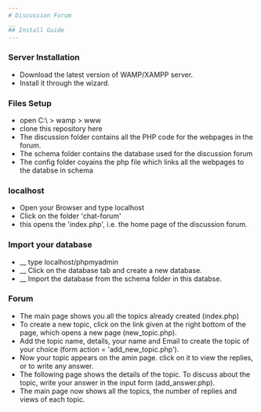 ```yaml
---
# Discussion Forum
__
## Install Guide
---
```

 ### Server Installation
- Download the latest version of WAMP/XAMPP server.
- Install it through the wizard.

 ### Files Setup
-  open C:\ > wamp > www
-  clone this repository here
-  The discussion folder contains all the PHP code for the webpages in the forum.
-  The schema folder contains the database used for the discussion forum
-  The config folder coyains the php file which links all the webpages to the databse in schema

 ### localhost
-  Open your Browser and type localhost
-  Click on the folder 'chat-forum'
-  this opens the 'index.php', i.e. the home page of the discussion forum.

 ### Import your database
- __ type localhost/phpmyadmin
- __ Click on the database tab and create a new database.
- __ Import the database from the schema folder in this databse.

 ### Forum
-  The main page shows you all the topics already created (index.php)
-  To create a new topic, click on the link given at the right bottom of the page, which opens a new page (new_topic.php).
-  Add the topic name, details, your name and Email to create the topic of your choice (form action = 'add_new_topic.php').
-  Now your topic appears on the amin page. click on it to view the replies, or to write any answer.
-  The following page shows the details of the topic. To discuss about the topic, write your answer in the input form (add_answer.php).
-  The main page now shows all the topics, the number of replies and views of each topic.